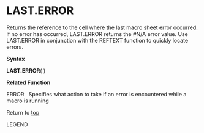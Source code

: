 LAST.ERROR
==========

Returns the reference to the cell where the last macro sheet error
occurred. If no error has occurred, LAST.ERROR returns the \#N/A error
value. Use LAST.ERROR in conjunction with the REFTEXT function to
quickly locate errors.

**Syntax**

**LAST.ERROR**( )

**Related Function**

ERROR   Specifies what action to take if an error is encountered while a
macro is running

Return to [top](#H)

LEGEND
